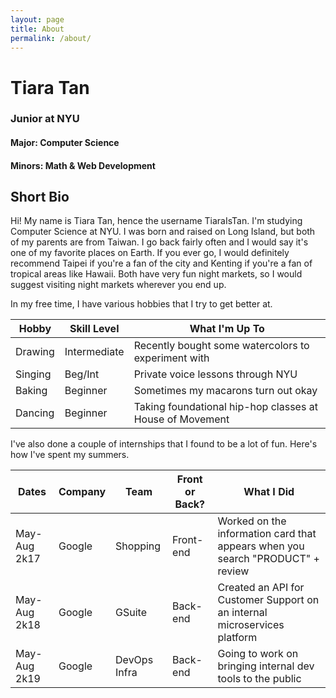 ```yaml
---
layout: page
title: About
permalink: /about/
---
```


# Tiara Tan
### Junior at NYU
#### Major: Computer Science
#### Minors: Math & Web Development

## Short Bio
Hi! My name is Tiara Tan, hence the username TiaraIsTan. I'm studying Computer Science at NYU.
I was born and raised on Long Island, but both of my parents are from Taiwan. I go back fairly often and I would say it's one of my favorite places on Earth. If you ever go, I would definitely recommend Taipei if you're a fan of the city and Kenting if you're a fan of tropical areas like Hawaii. Both have very fun night markets, so I would suggest visiting night markets wherever you end up.

In my free time, I have various hobbies that I try to get better at.

| Hobby   | Skill Level  | What I'm Up To                                           |
| ------- | ------------ | -------------------------------------------------------- |
| Drawing | Intermediate | Recently bought some watercolors to experiment with      |
| Singing | Beg/Int      | Private voice lessons through NYU                        |
| Baking  | Beginner     | Sometimes my macarons turn out okay                      |
| Dancing | Beginner     | Taking foundational hip-hop classes at House of Movement |

I've also done a couple of internships that I found to be a lot of fun. Here's how I've spent my summers.

| Dates        | Company | Team         | Front or Back? | What I Did                                                                     |
| ------------ | ------- | ------------ | -------------- | ------------------------------------------------------------------------------ |
| May-Aug 2k17 | Google  | Shopping     | Front-end      | Worked on the information card that appears when you search "PRODUCT" + review |
| May-Aug 2k18 | Google  | GSuite       | Back-end       | Created an API for Customer Support on an internal microservices platform      |
| May-Aug 2k19 | Google  | DevOps Infra | Back-end       | Going to work on bringing internal dev tools to the public                     |